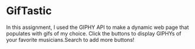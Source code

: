 # GifTastic

In this assignment, I used the GIPHY API to make a dynamic web page that populates with gifs of my choice. Click the buttons to display GIPHYs of your favorite musicians.Search to add more buttons!